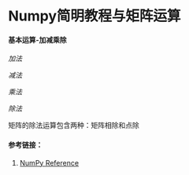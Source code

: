 # Numpy简明教程与矩阵运算

#### 基本运算-加减乘除
*加法*

*减法*

*乘法*

*除法*

矩阵的除法运算包含两种：矩阵相除和点除

#### 参考链接：

1. [NumPy Reference](https://docs.scipy.org/doc/numpy/reference/)



